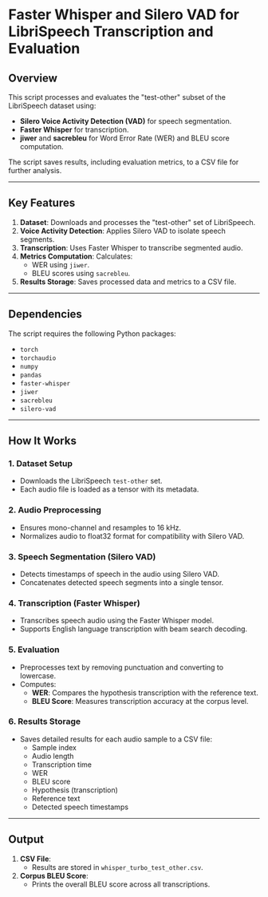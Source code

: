 # Faster Whisper and Silero VAD for LibriSpeech Transcription and Evaluation

## Overview
This script processes and evaluates the "test-other" subset of the LibriSpeech dataset using:
- **Silero Voice Activity Detection (VAD)** for speech segmentation.
- **Faster Whisper** for transcription.
- **jiwer** and **sacrebleu** for Word Error Rate (WER) and BLEU score computation.

The script saves results, including evaluation metrics, to a CSV file for further analysis.

---

## Key Features
1. **Dataset**: Downloads and processes the "test-other" set of LibriSpeech.
2. **Voice Activity Detection**: Applies Silero VAD to isolate speech segments.
3. **Transcription**: Uses Faster Whisper to transcribe segmented audio.
4. **Metrics Computation**: Calculates:
   - WER using `jiwer`.
   - BLEU scores using `sacrebleu`.
5. **Results Storage**: Saves processed data and metrics to a CSV file.

---

## Dependencies
The script requires the following Python packages:
- `torch`
- `torchaudio`
- `numpy`
- `pandas`
- `faster-whisper`
- `jiwer`
- `sacrebleu`
- `silero-vad`

---

## How It Works
### 1. Dataset Setup
- Downloads the LibriSpeech `test-other` set.
- Each audio file is loaded as a tensor with its metadata.

### 2. Audio Preprocessing
- Ensures mono-channel and resamples to 16 kHz.
- Normalizes audio to float32 format for compatibility with Silero VAD.

### 3. Speech Segmentation (Silero VAD)
- Detects timestamps of speech in the audio using Silero VAD.
- Concatenates detected speech segments into a single tensor.

### 4. Transcription (Faster Whisper)
- Transcribes speech audio using the Faster Whisper model.
- Supports English language transcription with beam search decoding.

### 5. Evaluation
- Preprocesses text by removing punctuation and converting to lowercase.
- Computes:
  - **WER**: Compares the hypothesis transcription with the reference text.
  - **BLEU Score**: Measures transcription accuracy at the corpus level.

### 6. Results Storage
- Saves detailed results for each audio sample to a CSV file:
  - Sample index
  - Audio length
  - Transcription time
  - WER
  - BLEU score
  - Hypothesis (transcription)
  - Reference text
  - Detected speech timestamps

---

## Output
1. **CSV File**:
   - Results are stored in `whisper_turbo_test_other.csv`.
2. **Corpus BLEU Score**:
   - Prints the overall BLEU score across all transcriptions.
